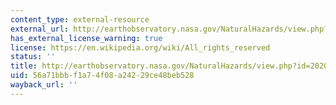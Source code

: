 ```yaml
---
content_type: external-resource
external_url: http://earthobservatory.nasa.gov/NaturalHazards/view.php?id=20209
has_external_license_warning: true
license: https://en.wikipedia.org/wiki/All_rights_reserved
status: ''
title: http://earthobservatory.nasa.gov/NaturalHazards/view.php?id=20209
uid: 56a71bbb-f1a7-4f08-a242-29ce48beb528
wayback_url: ''
---
```

